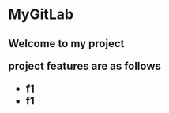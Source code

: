 # MyGitLab

<h2> Welcome to my project </he>

project features are as follows

<ul>
  <li> f1 </li>
  <li> f1 </li>
</ul>

  

